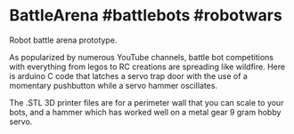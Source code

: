 # BattleArena #battlebots #robotwars 

Robot battle arena prototype.

As popularized by numerous YouTube channels, battle bot competitions with everything from legos to RC creations are spreading like wildfire.  Here is arduino C code that latches a servo trap door with the use of a momentary pushbutton while a servo hammer oscillates.

The .STL 3D printer files are for a perimeter wall that you can scale to your bots, and a hammer which has worked well on a metal gear 9 gram hobby servo.
